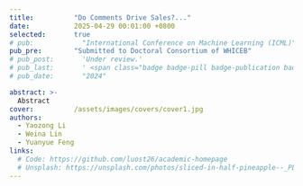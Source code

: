 ```yaml
---
title:          "Do Comments Drive Sales?..."
date:           2025-04-29 00:01:00 +0800
selected:       true
# pub:            "International Conference on Machine Learning (ICML)"
pub_pre:        "Submitted to Doctoral Consortium of WHICEB"
# pub_post:       'Under review.'
# pub_last:       ' <span class="badge badge-pill badge-publication badge-success">Spotlight</span>'
# pub_date:       "2024"

abstract: >-
  Abstract
cover:          /assets/images/covers/cover1.jpg
authors:
  - Yaozong Li
  - Weina Lin
  - Yuanyue Feng
links:
  # Code: https://github.com/luost26/academic-homepage
  # Unsplash: https://unsplash.com/photos/sliced-in-half-pineapple--_PLJZmHZzk
---
```


